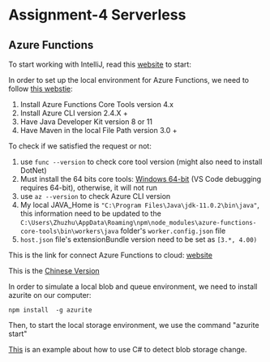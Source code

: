 # Assignment-4 Serverless

## Azure Functions

To start working with IntelliJ, read this [website](https://docs.microsoft.com/en-us/azure/azure-functions/functions-create-maven-intellij) to start:

In order to set up the local environment for Azure Functions, we need to follow [this webstie](https://docs.microsoft.com/en-us/azure/azure-functions/create-first-function-cli-java?tabs=bash%2Cazure-cli%2Cbrowser):
1. Install Azure Functions Core Tools version 4.x
2. Install Azure CLI version 2.4.X +
3. Have Java Developer Kit version 8 or 11
4. Have Maven in the local File Path version 3.0 +

To check if we satisfied the request or not:
1. use `func --version` to check core tool version (might also need to install DotNet)
2. Must install the 64 bits core tools: [Windows 64-bit](https://go.microsoft.com/fwlink/?linkid=2174087) (VS Code debugging requires 64-bit), otherwise, it will not run
3. use `az --version` to check Azure CLI version
4. My local JAVA_Home is `"C:\Program Files\Java\jdk-11.0.2\bin\java"`, this information need to be updated to the `C:\Users\Zhuzhu\AppData\Roaming\npm\node_modules\azure-functions-core-tools\bin\workers\java` folder's `worker.config.json` file
5. `host.json` file's extensionBundle version need to be set as `[3.*, 4.00)`


This is the link for connect Azure Functions to cloud: [website](https://docs.microsoft.com/en-us/azure/azure-functions/functions-run-local?tabs=v4%2Cwindows%2Cjava%2Cportal%2Cbash%2Ckeda)

This is the [Chinese Version](https://docs.microsoft.com/zh-cn/azure/azure-functions/functions-reference?tabs=blob)

In order to simulate a local blob and queue environment, we need to install azurite on our computer:

`npm install  -g azurite`

Then, to start the local storage environment, we use the command "azurite start"


[This](https://docs.microsoft.com/en-us/azure/azure-functions/functions-create-storage-blob-triggered-function) is an example about how to use C# to detect blob storage change.